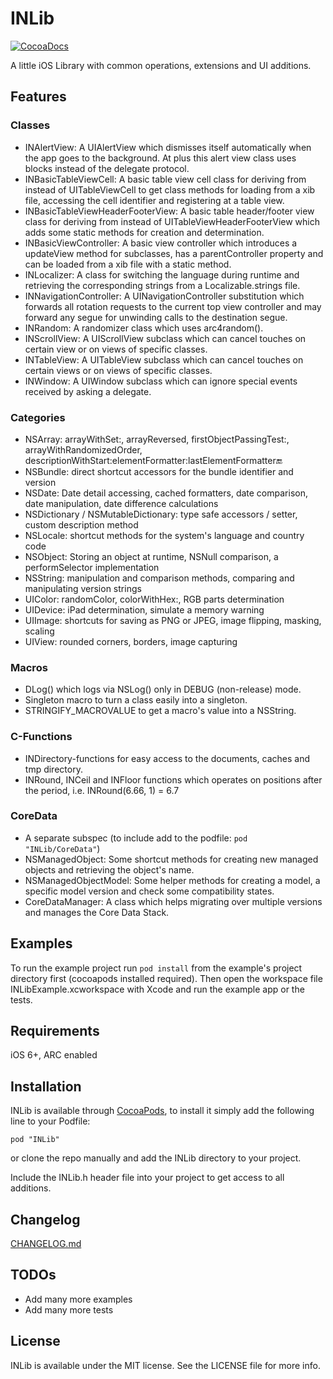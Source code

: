# INLib

[![CocoaDocs](http://cocoapod-badges.herokuapp.com/v/INLib/badge.png)](http://cocoadocs.org/docsets/INLib)

A little iOS Library with common operations, extensions and UI additions.


## Features

### Classes
- INAlertView: A UIAlertView which dismisses itself automatically when the app goes to the background. At plus this alert view class uses blocks instead of the delegate protocol.
- INBasicTableViewCell: A basic table view cell class for deriving from instead of UITableViewCell to get class methods for loading from a xib file, accessing the cell identifier and registering at a table view.
- INBasicTableViewHeaderFooterView: A basic table header/footer view class for deriving from instead of UITableViewHeaderFooterView which adds some static methods for creation and determination.
- INBasicViewController: A basic view controller which introduces a updateView method for subclasses, has a parentController property and can be loaded from a xib file with a static method.
- INLocalizer: A class for switching the language during runtime and retrieving the corresponding strings from a Localizable.strings file.
- INNavigationController: A UINavigationController substitution which forwards all rotation requests to the current top view controller and may forward any segue for unwinding calls to the destination segue.
- INRandom: A randomizer class which uses arc4random().
- INScrollView: A UIScrollView subclass which can cancel touches on certain view or on views of specific classes.
- INTableView: A UITableView subclass which can cancel touches on certain views or on views of specific classes.
- INWindow: A UIWindow subclass which can ignore special events received by asking a delegate.

### Categories
- NSArray: arrayWithSet:, arrayReversed, firstObjectPassingTest:, arrayWithRandomizedOrder, descriptionWithStart:elementFormatter:lastElementFormatter:end:
- NSBundle: direct shortcut accessors for the bundle identifier and version
- NSDate: Date detail accessing, cached formatters, date comparison, date manipulation, date difference calculations
- NSDictionary / NSMutableDictionary: type safe accessors / setter, custom description method
- NSLocale: shortcut methods for the system's language and country code
- NSObject: Storing an object at runtime, NSNull comparison, a performSelector implementation
- NSString: manipulation and comparison methods, comparing and manipulating version strings
- UIColor: randomColor, colorWithHex:, RGB parts determination
- UIDevice: iPad determination, simulate a memory warning
- UIImage: shortcuts for saving as PNG or JPEG, image flipping, masking, scaling
- UIView: rounded corners, borders, image capturing

### Macros
- DLog() which logs via NSLog() only in DEBUG (non-release) mode.
- Singleton macro to turn a class easily into a singleton.
- STRINGIFY_MACROVALUE to get a macro's value into a NSString.

### C-Functions
- INDirectory-functions for easy access to the documents, caches and tmp directory.
- INRound, INCeil and INFloor functions which operates on positions after the period, i.e. INRound(6.66, 1) = 6.7

### CoreData
- A separate subspec (to include add to the podfile: `pod "INLib/CoreData"`)
- NSManagedObject: Some shortcut methods for creating new managed objects and retrieving the object's name.
- NSManagedObjectModel: Some helper methods for creating a model, a specific model version and check some compatibility states.
- CoreDataManager: A class which helps migrating over multiple versions and manages the Core Data Stack.


## Examples

To run the example project run `pod install` from the example's project directory first (cocoapods installed required).
Then open the workspace file INLibExample.xcworkspace with Xcode and run the example app or the tests.


## Requirements

iOS 6+, ARC enabled


## Installation

INLib is available through [CocoaPods](http://cocoapods.org), to install it simply add the following line to your Podfile:

    pod "INLib"

or clone the repo manually and add the INLib directory to your project.

Include the INLib.h header file into your project to get access to all additions.


## Changelog

[CHANGELOG.md](./CHANGELOG.md)


## TODOs

- Add many more examples
- Add many more tests


## License

INLib is available under the MIT license. See the LICENSE file for more info.

